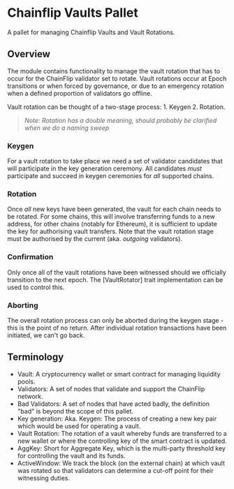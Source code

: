 # Chainflip Vaults Pallet

A pallet for managing Chainflip Vaults and Vault Rotations.

## Overview

The module contains functionality to manage the vault rotation that has to occur for the ChainFlip validator set to
rotate. Vault rotations occur at Epoch transitions or when forced by governance, or due to an emergency rotation when
a defined proportion of validators go offline.

Vault rotation can be thought of a two-stage process: 1. Keygen 2. Rotation.

> *Note: Rotation has a double meaning, should probably be clarified when we do a naming sweep*

### Keygen

For a vault rotation to take place we need a set of validator candidates that will participate in the key
generation ceremony. All candidates *must* participate and succeed in keygen ceremonies for *all* supported chains.

### Rotation

Once *all* new keys have been generated, the vault for each chain needs to be rotated. For some chains, this will
involve transferring funds to a new address, for other chains (notably for Ethereum), it is sufficient to update
the key for authorising vault transfers. Note that the vault rotation stage must be authorised by the current (aka.
*outgoing* validators).

### Confirmation

Only once all of the vault rotations have been witnessed should we officially transition to the next epoch. The
[VaultRotator] trait implementation can be used to control this.

### Aborting

The overall rotation process can only be aborted during the keygen stage - this is the point of no return. After
individual rotation transactions have been initiated, we can't go back.

## Terminology

- Vault: A cryptocurrency wallet or smart contract for managing liquidity pools.
- Validators: A set of nodes that validate and support the ChainFlip network.
- Bad Validators: A set of nodes that have acted badly, the definition "bad" is beyond the scope of
  this pallet.
- Key generation: Aka. Keygen: The process of creating a new key pair which would be used for operating a vault.
- Vault Rotation: The rotation of a vault whereby funds are transferred to a new wallet or where the controlling key
  of the smart contract is updated.
- AggKey: Short for Aggregate Key, which is the multi-party threshold key for controlling the vault and its funds.
- ActiveWindow: We track the block (on the external chain) at which vault was rotated so that validators can
  determine a cut-off point for their witnessing duties.